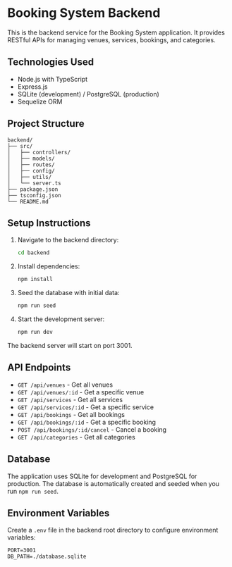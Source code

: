 # Booking System Backend

This is the backend service for the Booking System application. It provides RESTful APIs for managing venues, services, bookings, and categories.

## Technologies Used

- Node.js with TypeScript
- Express.js
- SQLite (development) / PostgreSQL (production)
- Sequelize ORM

## Project Structure

```
backend/
├── src/
│   ├── controllers/
│   ├── models/
│   ├── routes/
│   ├── config/
│   ├── utils/
│   └── server.ts
├── package.json
├── tsconfig.json
└── README.md
```

## Setup Instructions

1. Navigate to the backend directory:
   ```bash
   cd backend
   ```

2. Install dependencies:
   ```bash
   npm install
   ```

3. Seed the database with initial data:
   ```bash
   npm run seed
   ```

4. Start the development server:
   ```bash
   npm run dev
   ```

The backend server will start on port 3001.

## API Endpoints

- `GET /api/venues` - Get all venues
- `GET /api/venues/:id` - Get a specific venue
- `GET /api/services` - Get all services
- `GET /api/services/:id` - Get a specific service
- `GET /api/bookings` - Get all bookings
- `GET /api/bookings/:id` - Get a specific booking
- `POST /api/bookings/:id/cancel` - Cancel a booking
- `GET /api/categories` - Get all categories

## Database

The application uses SQLite for development and PostgreSQL for production. The database is automatically created and seeded when you run `npm run seed`.

## Environment Variables

Create a `.env` file in the backend root directory to configure environment variables:

```
PORT=3001
DB_PATH=./database.sqlite
```